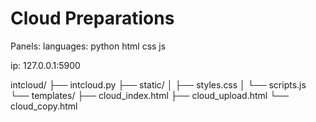 # Cloud Preparations
Panels:
  languages:
     python
     html
     css
     js
   
   ip:
     127.0.0.1:5900

intcloud/
├── intcloud.py
├── static/
│   ├── styles.css
│   └── scripts.js
└── templates/
    ├── cloud_index.html
    ├── cloud_upload.html
    └── cloud_copy.html
 